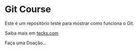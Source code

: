 # Git Course

Este é um repositório teste para mostrar como funciona o Git.

Saiba mais em [tecks.com](https://tecks.com.br/teck)

Faça uma Doação...
